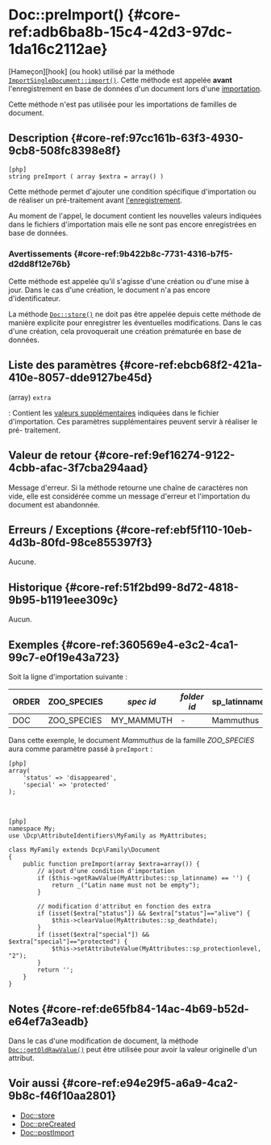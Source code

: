 # Doc::preImport() {#core-ref:adb6ba8b-15c4-42d3-97dc-1da16c2112ae}

<div class="short-description" markdown="1">  

[Hameçon][hook] (ou hook) utilisé par la méthode
[`ImportSingleDocument::import()`][apiimportsingledoc]. Cette méthode est
appelée **avant** l'enregistrement en base de données d'un document lors d'une
[importation][importdoc].

Cette méthode n'est pas utilisée pour les importations de familles de document.

</div>

## Description {#core-ref:97cc161b-63f3-4930-9cb8-508fc8398e8f}

    [php]
    string preImport ( array $extra = array() )

Cette méthode permet d'ajouter une condition spécifique d'importation ou de
réaliser un pré-traitement avant [l'enregistrement][importhooks].

Au moment de l'appel, le document contient les nouvelles valeurs indiquées dans
le fichiers d'importation mais elle ne sont pas encore enregistrées en base de
données.


### Avertissements {#core-ref:9b422b8c-7731-4316-b7f5-d2dd8f12e76b}

Cette méthode est appelée qu'il s'agisse d'une création ou d'une mise à jour.
Dans le cas d'une création, le document n'a pas encore d'identificateur. 

La méthode [`Doc::store()`][docstore] ne doit pas être appelée depuis cette
méthode de manière explicite pour enregistrer les éventuelles modifications.
Dans le cas d'une création, cela provoquerait une création prématurée en base de
données.

## Liste des paramètres {#core-ref:ebcb68f2-421a-410e-8057-dde9127be45d}

(array) `extra`

:   Contient les [valeurs supplémentaires][extra] indiquées dans le fichier
    d'importation. Ces paramètres supplémentaires peuvent servir à réaliser le pré-
    traitement.

## Valeur de retour {#core-ref:9ef16274-9122-4cbb-afac-3f7cba294aad}

Message d'erreur. Si la méthode retourne une chaîne de caractères non vide, elle
est considérée comme un message d'erreur et l'importation du document est
abandonnée.

## Erreurs / Exceptions {#core-ref:ebf5f110-10eb-4d3b-80fd-98ce855397f3}

Aucune.

## Historique {#core-ref:51f2bd99-8d72-4818-9b95-b1191eee309c}

Aucun.

## Exemples {#core-ref:360569e4-e3c2-4ca1-99c7-e0f19e43a723}

Soit la ligne d'importation suivante :

| ORDER | ZOO_SPECIES | *spec id*  | *folder id* | sp_latinname | extra:status | extra:special |
| ----- | ----------- | ---------- | ----------- | ------------ | ------------ | ------------- |
| DOC   | ZOO_SPECIES | MY_MAMMUTH | -           | Mammuthus    | disappeared  | protected     |

Dans cette exemple, le document *Mammuthus* de la famille *ZOO_SPECIES* aura
comme paramètre passé à `preImport`   : 

    [php]
    array(
        'status' => 'disappeared',
        'special' => 'protected'
    );

&nbsp;

    [php]
    namespace My;
    use \Dcp\AttributeIdentifiers\MyFamily as MyAttributes;
    
    class MyFamily extends Dcp\Family\Document
    {
        public function preImport(array $extra=array()) {
            // ajout d'une condition d'importation
            if ($this->getRawValue(MyAttributes::sp_latinname) == '') {
                return _("Latin name must not be empty");
            }
            
            // modification d'attribut en fonction des extra
            if (isset($extra["status"]) && $extra["status"]=="alive") {
                $this->clearValue(MyAttributes::sp_deathdate);
            }
            if (isset($extra["special"]) && $extra["special"]=="protected") {
                $this->setAttributeValue(MyAttributes::sp_protectionlevel, "2");
            }
            return '';
        }
    }

## Notes {#core-ref:de65fb84-14ac-4b69-b52d-e64ef7a3eadb}

Dans le cas d'une modification de document, la méthode
[`Doc::getOldRawValue()`][oldvalue] peut être utilisée pour avoir la valeur
originelle d'un attribut.



## Voir aussi {#core-ref:e94e29f5-a6a9-4ca2-9b8c-f46f10aa2801}

*   [Doc::store][docstore]
*   [Doc::preCreated][docprecreated]
*   [Doc::postImport][docpostimport]

<!-- links -->
[docstore]:         #core-ref:b8540d13-ece6-4e9e-9b72-6a56bca9da12
[docpostcreated]:   #core-ref:b8f80e6b-a374-4bf4-bc76-47290cd69c45 "Hameçon Doc::postCreated()"
[docpoststore]:     #core-ref:99520a31-0aef-4bc6-b20a-114737059d17 "Hameçon Doc::postStore()"
[docprestore]:      #core-ref:3517da95-82fe-4adb-8bc4-ef49ca55edb0 "Hameçon Doc::preStore()"
[docprecreated]:    #core-ref:e85aa9d4-5e62-4a60-9d1c-f60433301747 "Hameçon Doc::preCreated()"
[docprerefresh]:    #core-ref:580d6be1-6b6a-439b-abd7-34b26cfaf2e5 "Hameçon Doc::preRefresh()"
[docpostrefresh]:   #core-ref:9352c534-3691-41e3-b293-599db8e9a4fd "Hameçon Doc::postRefresh()"
[docpreimport]:     #core-ref:adb6ba8b-15c4-42d3-97dc-1da16c2112ae "Hameçon Doc::preImport()"
[docpostimport]:    #core-ref:9de7e922-150a-416b-b846-b6e195bf0921 "Hameçon Doc::postImport()"
[apiimportsingledoc]: http://docs.anakeen.com/dynacase/3.2/dynacase-core-api-reference/classimport_single_document.html#a89aa7a25729be327254e34bc541dad03 "Api importSingleDocument::import()"
[importdoc]:          #core-ref:2fb3284a-2424-44b2-93ae-41dc3969e093
[importhooks]:        #core-ref:d3b06745-35c5-447c-9b88-01181736c21e
[extra]:              #core-ref:15088f40-de05-4600-86bb-82422af01dce
[oldvalue]:           #core-ref:dccf7c64-8f4f-4c4a-8d0d-79b21b924848